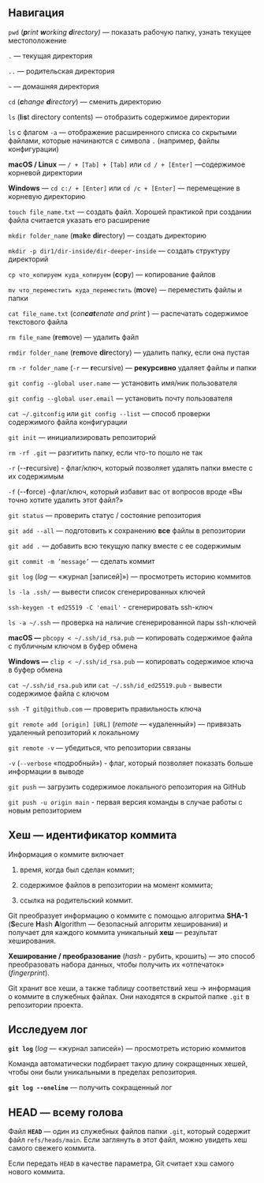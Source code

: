## **Навигация**

`pwd` (***p**rint **w**orking **d**irectory)* — показать рабочую папку, узнать текущее местоположение 

`.` — текущая директория  

`..` — родительская директория

`~` — домашняя директория

`cd` (***c**hange **d**irectory*) — сменить директорию

`ls` (**l**i**s**t directory contents) — отобразить содержимое директории

`ls` с флагом `-a` — отображение расширенного списка со скрытыми файлами, которые начинаются с символа `.` (например, файлы конфигурации)

**macOS / Linux** — `/ + [Tab] + [Tab]` или `cd / + [Enter]` —содержимое корневой директории

**Windows** — `cd c:/ + [Enter]` или `cd /c + [Enter]` — перемещение в корневую директорию

`touch file_name.txt` — создать файл. Хорошей практикой при создании файла считается указать его расширение

`mkdir folder_name` (**m**a**k**e **dir**ectory) — создать директорию 

`mkdir -p dir1/dir-inside/dir-deeper-inside` — создать структуру директорий

`cp что_копируем куда_копируем` (**c**o**p**y) — копирование файлов

`mv что_переместить куда_переместить` (**m**o**v**e) — переместить файлы и папки

`cat file_name.txt` (c*on**cat**enate and print* ) — распечатать содержимое текстового файла 

`rm file_name` (**r**e**m**ove) — удалить файл

`rmdir folder_name` (**r**e**m**ove **dir**ectory) — удалить папку, если она пустая

`rm -r folder_name` (`-r` — **r**ecursive) — **рекурсивно** удаляет файлы и папки

`git config --global user.name` — установить имя/ник пользователя

`git config --global user.email` — установить почту пользователя

`cat ~/.gitconfig` или `git config --list` — способ проверки содержимого файла конфигурации

`git init` — инициализировать репозиторий

`rm -rf .git` — разгитить папку, если что-то пошло не так

`-r` (--**r**ecursive) - флаг/ключ, который позволяет удалять папки вместе с их содержимым

`-f` (--**f**orce) -флаг/ключ, который избавит вас от вопросов вроде «Вы точно хотите удалить этот файл?»

`git status` — проверить статус / состояние репозитория 

`git add --all` —  подготовить к сохранению **все** файлы в репозитории

`git add .` — добавить всю текущую папку вместе с ее содержимым

`git commit -m ’message’` — сделать коммит

`git log` (*log* — «журнал [записей]») — просмотреть историю коммитов

`ls -la .ssh/` — вывести список сгенерированных ключей

`ssh-keygen -t ed25519 -C 'email'` - сгенерировать ssh-ключ

`ls -a ~/.ssh` — проверка на наличие сгенерированной пары ssh-ключей

**macOS —** `pbcopy < ~/.ssh/id_rsa.pub` — копировать содержимое файла с публичным ключом в буфер обмена

**Windows —** `clip < ~/.ssh/id_rsa.pub` — копировать содержимое ключа в буфер обмена

`cat ~/.ssh/id_rsa.pub` или `cat ~/.ssh/id_ed25519.pub` - вывести содержимое файла с ключом

`ssh -T git@github.com` — проверить правильность ключа 

`git remote add [origin] [URL]` (*remote* — «удаленный») — привязать удаленный репозиторий к локальному

`git remote -v` — убедиться, что репозитории связаны

`-v` (`--verbose` «подробный») - флаг, который позволяет показать больше информации в выводе

`git push` — загрузить содержимое локального репозитория на GitHub

`git push -u origin main` - первая версия команды в случае работы с новым репозиторием


## **Хеш — идентификатор коммита**

Информация о коммите включает 

1) время, когда был сделан коммит;

2) содержимое файлов в репозитории на момент коммита;

3) ссылка на родительский коммит.

Git преобразует информацию о коммите с помощью алгоритма **SHA-1** (**S**ecure **H**ash **A**lgorithm — безопасный алгоритм хеширования) и получает для каждого коммита уникальный **хеш** — результат хеширования.

**Хеширование / преобразование** (*hash -* рубить, крошить) — это способ преобразовать набора данных, чтобы получить их «отпечаток» (*fingerprint*). 

Git хранит все хеши, а также таблицу соответствий хеш → информация о коммите в служебных файлах. Они находятся в скрытой папке `.git` в репозитории проекта.


## **Исследуем лог**

**`git log`** (*log* — «журнал записей») — просмотреть историю коммитов

Команда автоматически подбирает такую длину сокращенных хешей, чтобы они были уникальными в пределах репозитория.

**`git log --oneline`** — получить сокращенный лог


## **HEAD — всему голова**

Файл **`HEAD`** — один из служебных файлов папки `.git`, который содержит файл `refs/heads/main`. Если заглянуть в этот файл, можно увидеть хеш самого свежего коммита.

Если передать `HEAD` в качестве параметра, Git считает хэш самого нового коммита.

